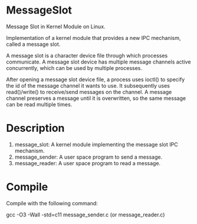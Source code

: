 # MessageSlot
Message Slot in Kernel Module on Linux.

Implementation of a kernel module that provides a new IPC mechanism,
called a message slot.

A message slot is a character device file through which processes communicate.
A message slot device has multiple message channels active concurrently, which can be used by
multiple processes. 

After opening a message slot device file, a process uses ioctl() to specify the
id of the message channel it wants to use. It subsequently uses read()/write() to receive/send
messages on the channel. 
A message channel preserves a message until it
is overwritten, so the same message can be read multiple times.

# Description
1. message_slot: A kernel module implementing the message slot IPC mechanism.
2. message_sender: A user space program to send a message.
3. message_reader: A user space program to read a message.
   
# Compile 
Compile with the following command:

gcc -O3 -Wall -std=c11 message_sender.c (or message_reader.c)


